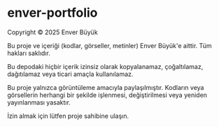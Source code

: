 # enver-portfolio
Copyright © 2025 Enver Büyük

Bu proje ve içeriği (kodlar, görseller, metinler) Enver Büyük'e aittir. Tüm hakları saklıdır.

Bu depodaki hiçbir içerik izinsiz olarak kopyalanamaz, çoğaltılamaz, dağıtılamaz veya ticari amaçla kullanılamaz.

Bu proje yalnızca görüntüleme amacıyla paylaşılmıştır. Kodların veya görsellerin herhangi bir şekilde işlenmesi, değiştirilmesi veya yeniden yayınlanması yasaktır.

İzin almak için lütfen proje sahibine ulaşın.

